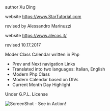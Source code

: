 
author  Xu Ding<br>

website https://www.StarTutorial.com<br>

revised by Alessandro Marinuzzi<br>

website https://www.alecos.it/<br>

revised 10.17.2017

Moder Class Calendar written in Php<br>

- Prev and Next navigation Links<br>
- Translated into two languages: Italian, English<br>
- Modern Php Class<br>
- Modern Calendar based on DIVs<br>
- Current Month Day Highlight<br>

Under G.P.L. License<br>

![ScreenShot - See in Action!](https://raw.githubusercontent.com/alecos71/modern-class-calendar/master/calendar.png)
